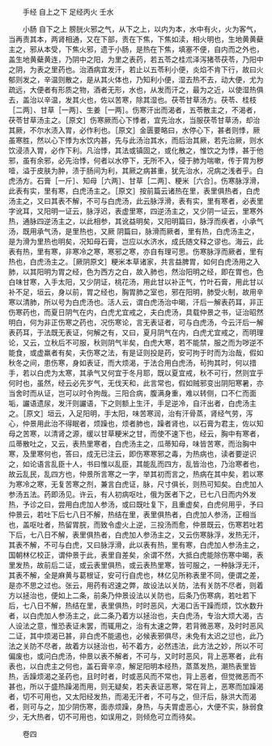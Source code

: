 <!-- { "loadSidebar": true } -->

　　手经    自上之下       足经丙火 壬水

　　小肠    自下之上       膀胱火邪之气，从下之上，以内为本，水中有火，火为客气，当再责其本，两肾相通，又在下部，责在下焦，下焦如渎，相火明也，生地黄黄蘗主之，邪从本受，下焦火邪，遗于小肠，是热在下焦，填塞不便，自内而之外也，盖生地黄蘗黄连，乃阴中之阳，为里之表药，若五苓之桂朮泽泻猪苓茯苓，乃阳中之阴，为表之里药也。治酒病宜发汗，若止以五苓利小便，炎焰不肯下行，故曰火郁则发之，辛温则散之，是从其火体也，乃知利小便，湿去热不去，动大便，尤为疏远，大便者有形质之物，酒者无形，水也，从发而汗之，最为之近，以使湿热俱去，盖治以辛温，发其火也，佐以苦寒，除其湿也。茯苓甘草汤方。茯苓、桂枝［二两］、甘草［一两］、生姜［一两］。伤寒汗出而渴者，五苓散主之，不渴者，茯苓甘草汤主之。［原文］伤寒厥而心下悸者，宜先治水，当服茯苓甘草汤，却治其厥，不尔水渍入胃，必作利也。［原文］金匮要略曰，水停心下，甚者则悸，厥虽寒胜，然以心下悸为水饮内甚，先与此汤治其水，而后治其厥，若先治厥，则水饮浸渍入胃，必作下利。凡治悸，其法或镇固之，或化散之，惟饮之为悸，甚于他邪，虽有余邪，必先治悸，何者以水停下，无所不入，侵于肺为喘嗽，传于胃为秽噎，溢于皮肤为肿，渍于肠间为利，其厥之病甚重，犹先治水，况病之浅者乎。白虎汤方。石膏［一斤］、知母［六两］、甘草［二两］、粳米［六合］。伤寒脉浮滑，此表有实，里有寒，白虎汤主之。［原文］按前篇云诸热在里，表里俱热者，白虎汤主之，又曰其表不解，不可与白虎汤，此云脉浮滑，表有实，里有寒者，必表里字讹耳，又阳明一证云，脉浮迟，表虚里寒，四逆汤主之，又少阴一证云，里寒外热，通脉四逆汤主之，以此相参，其讹益明矣，又阳明篇曰，脉浮而疾者，小承气汤，既用承气汤，是里热也，又厥 阴篇曰，脉滑而厥者，里有热，白虎汤主之，是为滑为里热也明矣，况知母石膏，岂应以水济水，成氏随文释之谬也。海云，此表有热，里有寒，非寒冷之寒，寒邪之寒，亦自有理可思。伤寒脉浮而厥者，里有热也，白虎汤主之。［厥阴原文］粳米本草诸家，共言益脾胃，如何白虎汤用之入肺，以其阳明为胃之经，色为西方之白，故入肺也，然治阳明之经，即在胃也，色白味甘寒，入手太阳，又少阴证，桃花汤，用此甘以补正气，竹叶石膏，用此甘以补不足，垣云，身以前，胃之经也，胸胃肺之室也，邪在阳明，肺受火制，故用辛寒以清肺，所以号为白虎汤也。活人云，谓白虎汤治中暍，汗后一解表药耳，非正伤寒药也，而夏日阴气在内，白虎尤宜戒之，夫白虎汤，具载仲景之书，证治昭然明白，何为非正伤寒之药也，况伤寒论，言无表证者，可与白虎汤，今云汗后一解表药耳，于法既无表证，何解之有，又曰，夏月阴气在内，白虎尤宜戒之，而明理论，又云，立秋后不可服，秋则阴气半矣，白虎大寒，若不能禁，服之而为哕逆不能食，或虚羸者有矣，夫伤寒之法，有是证则投是药，安可拘于时而为治哉，假如秋冬之间，患伤寒，身如表证，而大烦渴，于法合用白虎汤，茍拘其时，何以措手，若以白虎为太寒，其承气又何宜于冬月耶，既以夏宜戒，秋不可行，然则宜乎何时也，虽然，经云必先岁气，无伐天和，此言常也，假如贼邪变出阴阳寒暑，亦当舍时而从证，岂可以时令拘哉。三阳合病，腹满身重，难以转侧，口不仁而面垢，讝语遗尿，发汗则讝语，下之则额上生汗，手足逆冷，自汗出者，白虎汤主之。［原文］垣云，入足阳明，手太阳，味苦寒润，治有汗骨蒸，肾经气劳，泻心，仲景用此治不得眠者，烦躁也，烦者肺也，躁者肾也，以石膏为君主，佐以知母之苦寒，以清肾之源，缓以甘草粳米之甘，而使不速下也，经云，胸中有寒者，瓜蒂散吐之，又云，表热里寒者，白虎汤主之，瓜蒂知母，味皆苦寒，而治胸中寒，及里寒何也，答曰，成无已注云，即伤寒寒邪之毒，为热病也，读者要逆识之，如论语言乱臣十人，书曰惟以乱臣，其能乱而四方，乱皆治也，乃治寒者也，故云乱民，乱四方也，仲景所言寒之一字，举其初而言之，热病在其中矣，若以寒为寒冷之寒，无复苦寒之剂，兼言白虎证，脉，尺寸俱长，则热可知矣。白虎加人参汤五法。药即汤见。许云，有人初病呕吐，俄为医者下之，已七八日而内外发热，予诊之曰，尝用白虎加人参汤，或曰既吐复下，且重虚矣，白虎何用乎，予曰仲景云，若吐下后七八日不解，热结在里，表里俱热者，白虎加人参汤，正相当也，盖呕吐者，热留胃脘，而致令虚火上逆，三投汤而愈，仲景既云，伤寒若吐若下后，七八日不解，表里俱热者，白虎加人参汤主之，又云伤寒脉浮，发热无汗，其表不解，不可与白虎，又曰脉浮滑，此以表有热，里有寒，白虎加人参汤主之，国朝林亿校正，谓仲景于此，表里自差矣，余谓不然，大抵白虎能除伤寒中暍，表里发热，故前后二证，或云表里俱热，或云表热里寒，皆可服之，一种脉浮无汗，其表不解，全是麻黄与葛根证，安可行自虎也，林亿见所称表里不同，便谓之差，是亦不思之过也。张云，用药有迟速之弊，故设法以关防，法有关防不尽者，则着方以拯治也，便如上二条，前条乃仲景设法以关防也，后条乃伤寒病，若吐若下后，七八日不解，热结在里，表里俱热，时时恶风，大渴口舌干躁而烦，饮水数升者，以白虎加人参汤主之，此二条乃着方以拯治也，夫白虎汤，专治大烦大渴，古人设法之意，惟恐表证未罢，而辄用之，治有太速之弊，若背微恶寒，及时时恶风二证，其中烦渴已甚，非白虎不能遏也，必候表邪俱尽，未免有太迟之愆也，此乃法之关防不尽者，故着方以拯治也，茍不着方，必然违法，此方法之妙，所以不可偏废也，或问白虎汤，仲景以表不解者，不可与，又时时恶风，背上恶寒者，此有表也，以白虎主之何也，盖石膏辛凉，解足阳明本经热，蒸蒸发热，潮热表里皆热，舌躁烦渴之圣药也，且时时者，时或恶风而不常也，背上恶者，但觉微恶而不甚也，所以于盛热躁渴而用，则无疑矣，若夫表证恶寒，常在背上，恶寒而加躁渴者，切不可用也，又太阳经发热，而渴无汗者，不可与之，但汗后，脉洪大而渴者，则可与之，加少阴伤寒，面赤烦躁，身热，与夫胃虚恶心，大便不实，脉弱食少，无大热者，切不可用也，如误用之，则倾危可立而待矣。

　　卷四

